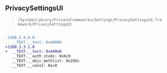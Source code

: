 ## PrivacySettingsUI

> `/System/Library/PrivateFrameworks/Settings/PrivacySettingsUI.framework/PrivacySettingsUI`

```diff

-1160.2.4.0.0
-  __TEXT.__text: 0x44080
+1160.3.3.1.0
+  __TEXT.__text: 0x440e0
   __TEXT.__auth_stubs: 0xbc0
   __TEXT.__objc_methlist: 0x2d5c
   __TEXT.__const: 0xc8

```
